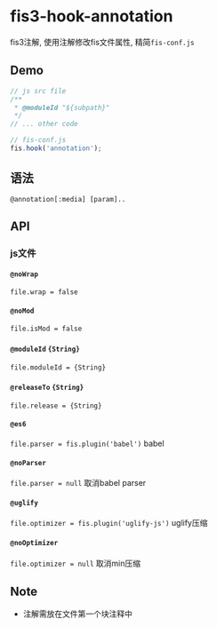 # fis3-hook-annotation

fis3注解, 使用注解修改fis文件属性, 精简`fis-conf.js`

## Demo

```js
// js src file
/**
 * @moduleId "${subpath}"
 */
// ... other code
```

```js
// fis-conf.js
fis.hook('annotation');
```

## 语法

`@annotation[:media] [param]..`

## API

### js文件

#### `@noWrap` 

`file.wrap = false`

#### `@noMod`

`file.isMod = false`

#### `@moduleId` `{String}`

`file.moduleId = {String}`

#### `@releaseTo` `{String}`

`file.release = {String}`

#### `@es6`

`file.parser = fis.plugin('babel')` babel

#### `@noParser`

`file.parser = null` 取消babel parser

#### `@uglify`

`file.optimizer = fis.plugin('uglify-js')` uglify压缩

#### `@noOptimizer`

`file.optimizer = null` 取消min压缩

## Note

- 注解需放在文件第一个块注释中

